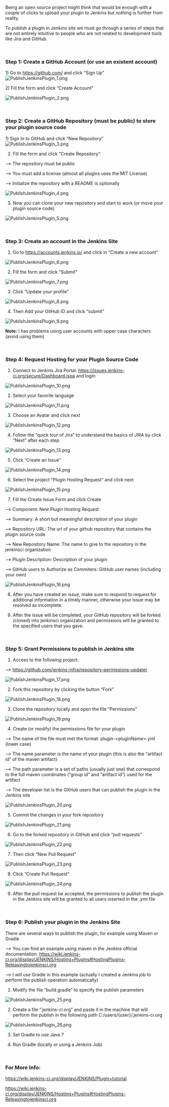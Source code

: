 Being an open source project might think that would be enough with a couple of clicks to upload your plugin to Jenkins but nothing is further from reality.

To publish a plugin in Jenkins site we must go through a series of steps that are not entirely intuitive to people who are not related to development tools like Jira and GitHub.

&nbsp;

<h3>Step 1: Create a GitHub Account (or use an existent account)</h3>
1) Go to <a href="https://github.com/">https://github.com/</a> and click “Sign Up”

<img src="https://github.com/leonjalfon1/Microsoft-Blog/blob/master/PublishJenkinsPlugin/Images/PublishJenkinsPlugin_1.png?raw=true" alt="PublishJenkinsPlugin_1.png" />

2) Fill the form and click “Create Account”

<img src="https://github.com/leonjalfon1/Microsoft-Blog/blob/master/PublishJenkinsPlugin/Images/PublishJenkinsPlugin_2.png?raw=true" alt="PublishJenkinsPlugin_2.png" />

&nbsp;

<h3>Step 2: Create a GitHub Repository (must be public) to store your plugin source code</h3>
1) Sign In to GitHub and click “New Repository”

<img src="https://github.com/leonjalfon1/Microsoft-Blog/blob/master/PublishJenkinsPlugin/Images/PublishJenkinsPlugin_3.png?raw=true" alt="PublishJenkinsPlugin_3.png" />

2) Fill the form and click “Create Repository”

--&gt; The repository must be public

--&gt; You must add a license (almost all plugins uses the MIT License)

--&gt; Initialize the repository with a README is optionally

<img src="https://github.com/leonjalfon1/Microsoft-Blog/blob/master/PublishJenkinsPlugin/Images/PublishJenkinsPlugin_4.png?raw=true" alt="PublishJenkinsPlugin_4.png" />

3) Now you can clone your new repository and start to work (or move your plugin source code)

<img src="https://github.com/leonjalfon1/Microsoft-Blog/blob/master/PublishJenkinsPlugin/Images/PublishJenkinsPlugin_5.png?raw=true" alt="PublishJenkinsPlugin_5.png" />

&nbsp;

<h3>Step 3: Create an account in the Jenkins Site</h3>

1) Go to <a href="https://accounts.jenkins.io/">https://accounts.jenkins.io/</a> and click in “Create a new account”

<img src="https://github.com/leonjalfon1/Microsoft-Blog/blob/master/PublishJenkinsPlugin/Images/PublishJenkinsPlugin_6.png?raw=true" alt="PublishJenkinsPlugin_6.png" />

2) Fill the form and click “Submit”

<img src="https://github.com/leonjalfon1/Microsoft-Blog/blob/master/PublishJenkinsPlugin/Images/PublishJenkinsPlugin_7.png?raw=true" alt="PublishJenkinsPlugin_7.png" />

3) Click “Update your profile”

<img src="https://github.com/leonjalfon1/Microsoft-Blog/blob/master/PublishJenkinsPlugin/Images/PublishJenkinsPlugin_8.png?raw=true" alt="PublishJenkinsPlugin_8.png" />

4) Then Add your GitHub ID and click “submit”

<img src="https://github.com/leonjalfon1/Microsoft-Blog/blob/master/PublishJenkinsPlugin/Images/PublishJenkinsPlugin_9.png?raw=true" alt="PublishJenkinsPlugin_9.png" />

<strong>Note:</strong> I has problems using user accounts with upper case characters (avoid using them)

&nbsp;

<h3>Step 4: Request Hosting for your Plugin Source Code</h3>

1) Connect to Jenkins Jira Portal: <a href="https://issues.jenkins-ci.org/secure/Dashboard.jspa">https://issues.jenkins-ci.org/secure/Dashboard.jspa</a> and login

<img src="https://github.com/leonjalfon1/Microsoft-Blog/blob/master/PublishJenkinsPlugin/Images/PublishJenkinsPlugin_10.png?raw=true" alt="PublishJenkinsPlugin_10.png" />

2) Select your favorite language

<img src="https://github.com/leonjalfon1/Microsoft-Blog/blob/master/PublishJenkinsPlugin/Images/PublishJenkinsPlugin_11.png?raw=true" alt="PublishJenkinsPlugin_11.png" />

3) Choose an Avatar and click next

<img src="https://github.com/leonjalfon1/Microsoft-Blog/blob/master/PublishJenkinsPlugin/Images/PublishJenkinsPlugin_12.png?raw=true" alt="PublishJenkinsPlugin_12.png" />

4) Follow the “quick tour of Jira” to understand the basics of JIRA by click “Next” after each step

<img src="https://github.com/leonjalfon1/Microsoft-Blog/blob/master/PublishJenkinsPlugin/Images/PublishJenkinsPlugin_13.png?raw=true" alt="PublishJenkinsPlugin_13.png" />

5) Click “Create an Issue”

<img src="https://github.com/leonjalfon1/Microsoft-Blog/blob/master/PublishJenkinsPlugin/Images/PublishJenkinsPlugin_14.png?raw=true" alt="PublishJenkinsPlugin_14.png" />

6) Select the project “Plugin Hosting Request” and click next

<img src="https://github.com/leonjalfon1/Microsoft-Blog/blob/master/PublishJenkinsPlugin/Images/PublishJenkinsPlugin_15.png?raw=true" alt="PublishJenkinsPlugin_15.png" />

7) Fill the Create Issue Form and click Create

--&gt; Component: New Plugin Hosting Request

--&gt; Summary: A short but meaningful description of your plugin

--&gt; Repository URL: The url of your github repository that contains the plugin source code

--&gt; New Repository Name: The name to give to the repository in the jenkinsci organization

--&gt; Plugin Description: Description of your plugin

--&gt; GitHub users to Authorize as Commiters: GitHub user names (including your own)

<img src="https://github.com/leonjalfon1/Microsoft-Blog/blob/master/PublishJenkinsPlugin/Images/PublishJenkinsPlugin_16.png?raw=true" alt="PublishJenkinsPlugin_16.png" />

8) After you have created an issue, make sure to respond to request for additional information in a timely manner, otherwise your issue may be resolved as incomplete.

9) After the issue will be completed, your GitHub repository will be forked (cloned) into jenkinsci organization and permissions will be granted to the specified users that you gave.

&nbsp;

<h3>Step 5: Grant Permissions to publish in Jenkins site</h3>

1) Access to the following project:

--&gt; <a href="https://github.com/jenkins-infra/repository-permissions-updater">https://github.com/jenkins-infra/repository-permissions-updater</a>

<img src="https://github.com/leonjalfon1/Microsoft-Blog/blob/master/PublishJenkinsPlugin/Images/PublishJenkinsPlugin_17.png?raw=true" alt="PublishJenkinsPlugin_17.png" />

2) Fork this repository by clicking the button “Fork”

<img src="https://github.com/leonjalfon1/Microsoft-Blog/blob/master/PublishJenkinsPlugin/Images/PublishJenkinsPlugin_18.png?raw=true" alt="PublishJenkinsPlugin_18.png" />

3) Clone the repository locally and open the file “Permissions”

<img src="https://github.com/leonjalfon1/Microsoft-Blog/blob/master/PublishJenkinsPlugin/Images/PublishJenkinsPlugin_19.png?raw=true" alt="PublishJenkinsPlugin_19.png" />

4) Create (or modify) the permissions file for your plugin

--&gt; The name of the file must met the format: plugin-&lt;pluginName&gt;.yml (lower case)

--&gt; The name parameter is the name of your plugin (this is also the “artifact id” of the maven artifact)

--&gt; The path parameter is a set of paths (usually just one) that correspond to the full maven coordinates (“group id” and “artifact id”) used for the artifact

--&gt; The developer list is the GitHub users that can publish the plugin in the Jenkins site

<img src="https://github.com/leonjalfon1/Microsoft-Blog/blob/master/PublishJenkinsPlugin/Images/PublishJenkinsPlugin_20.png?raw=true" alt="PublishJenkinsPlugin_20.png" />

5) Commit the changes in your fork repository

<img src="https://github.com/leonjalfon1/Microsoft-Blog/blob/master/PublishJenkinsPlugin/Images/PublishJenkinsPlugin_21.png?raw=true" alt="PublishJenkinsPlugin_21.png" />

6) Go to the forked repository in GitHub and click “pull requests”

<img src="https://github.com/leonjalfon1/Microsoft-Blog/blob/master/PublishJenkinsPlugin/Images/PublishJenkinsPlugin_22.png?raw=true" alt="PublishJenkinsPlugin_22.png" />

7) Then click “New Pull Request”

<img src="https://github.com/leonjalfon1/Microsoft-Blog/blob/master/PublishJenkinsPlugin/Images/PublishJenkinsPlugin_23.png?raw=true" alt="PublishJenkinsPlugin_23.png" />

8) Click “Create Pull Request”

<img src="https://github.com/leonjalfon1/Microsoft-Blog/blob/master/PublishJenkinsPlugin/Images/PublishJenkinsPlugin_24.png?raw=true" alt="PublishJenkinsPlugin_24.png" />

9) After the pull request be accepted, the permissions to publish the plugin in the Jenkins site will be granted to all users inserted in the .yml file

&nbsp;

<h3>Step 6: Publish your plugin in the Jenkins Site</h3>

There are several ways to publish the plugin, for example using Maven or Gradle

--&gt; You can find an example using maven in the Jenkins official documentation: <a href="https://wiki.jenkins-ci.org/display/JENKINS/Hosting+Plugins#HostingPlugins-Releasingtojenkinsci.org">https://wiki.jenkins-ci.org/display/JENKINS/Hosting+Plugins#HostingPlugins-Releasingtojenkinsci.org</a>

--&gt; I will use Gradle in this example (actually I created a Jenkins job to perform the publish operation automatically)

1) Modify the file “build.gradle” to specify the publish parameters

<img src="https://github.com/leonjalfon1/Microsoft-Blog/blob/master/PublishJenkinsPlugin/Images/PublishJenkinsPlugin_25.png?raw=true" alt="PublishJenkinsPlugin_25.png" />

2) Create a file “.jenkins-ci.org” and paste it in the machine that will perform the publish in the following path C:/users/{user}/.jenkins-ci.org

<img src="https://github.com/leonjalfon1/Microsoft-Blog/blob/master/PublishJenkinsPlugin/Images/PublishJenkinsPlugin_26.png?raw=true" alt="PublishJenkinsPlugin_26.png" />

3) Set Gradle to use Java 7

4) Run Gradle (locally or using a Jenkins Job)

&nbsp;

<h3>For More Info:</h3>
<a href="https://wiki.jenkins-ci.org/display/JENKINS/Plugin+tutorial">https://wiki.jenkins-ci.org/display/JENKINS/Plugin+tutorial</a>

<a href="https://wiki.jenkins-ci.org/display/JENKINS/Hosting+Plugins#HostingPlugins-Releasingtojenkinsci.org">https://wiki.jenkins-ci.org/display/JENKINS/Hosting+Plugins#HostingPlugins-Releasingtojenkinsci.org</a>

&nbsp;